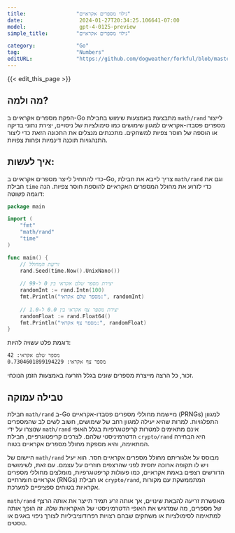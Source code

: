 ```yaml
---
title:                "גילוי מספרים אקראיים"
date:                  2024-01-27T20:34:25.106641-07:00
model:                 gpt-4-0125-preview
simple_title:         "גילוי מספרים אקראיים"

category:             "Go"
tag:                  "Numbers"
editURL:              "https://github.com/dogweather/forkful/blob/master/content/he/go/generating-random-numbers.md"
---
```


{{< edit_this_page >}}

## מה ולמה?

הפקת מספרים אקראיים ב-Go מתבצעת באמצעות שימוש בחבילת `math/rand` לייצור מספרים פסבדו-אקראיים למגוון שימושים כמו סימולציות של ניסויים, יצירת נתוני בדיקה או הוספה של חוסר צפיות למשחקים. מתכנתים מנצלים את התכונה הזאת כדי ליצור התנהגויות תוכנה דינמיות ופחות צפויות.

## איך לעשות:

כדי להתחיל לייצר מספרים אקראיים ב-Go, צריך לייבא את חבילת `math/rand` וגם את חבילת `time` כדי לזרוע את מחולל המספרים האקראיים להוספת חוסר צפיות. הנה דוגמה פשוטה:

```Go
package main

import (
	"fmt"
	"math/rand"
	"time"
)

func main() {
	// זריעת המחולל
	rand.Seed(time.Now().UnixNano())
	
	// יצירת מספר שלם אקראי בין 0 ל-99
	randomInt := rand.Intn(100)
	fmt.Println("מספר שלם אקראי:", randomInt)
	
	// יצירת מספר צף אקראי בין 0.0 ל-1.0
	randomFloat := rand.Float64()
	fmt.Println("מספר צף אקראי:", randomFloat)
}
```

דוגמת פלט עשויה להיות:

```
מספר שלם אקראי: 42
מספר צף אקראי: 0.7304601899194229
```

זכור, כל הרצה מייצרת מספרים שונים בגלל הזרעה באמצעות הזמן הנוכחי.

## טבילה עמוקה

חבילת `math/rand` ב-Go מיישמת מחוללי מספרים פסבדו-אקראיים (PRNGs) למגוון התפלגויות. למרות שהיא יעילה למגוון רחב של שימושים, חשוב לשים לב שהמספרים שנוצרו על ידי `math/rand` אינם מתאימים למטרות קריפטוגרפיות בגלל האופי הדטרמיניסטי שלהם. לצרכים קריפטוגרפיים, חבילת `crypto/rand` היא הבחירה המתאימה, והיא מספקת מחולל מספרים אקראיים בטוח.

היישום של `math/rand` מבוסס על אלגוריתם מחולל מספרים אקראיים חסר. הוא יעיל ויש לו תקופה ארוכה יחסית לפני שהרצפים חוזרים על עצמם. עם זאת, לשימושים הדורשים רצפים באמת אקראיים, כמו פעולות קריפטוגרפיות, מומלצים מחוללי מספרים אקראיים חומרתיים (RNGs) או חבילת `crypto/rand`, המתממשקת עם מקורות אקראיות בטוחים ספציפיים למערכת.

`math/rand` מאפשרת זריעה להבאת שינויים, אך אותה זרע תמיד תייצר את אותה הרצף של מספרים, מה שמדגיש את האופי הדטרמיניסטי של האקראיות שלה. זה הופך אותה למתאימה לסימולציות או משחקים שבהם רצויות רפרודוציביליות לצורך ניפוי באגים או טסטים.
